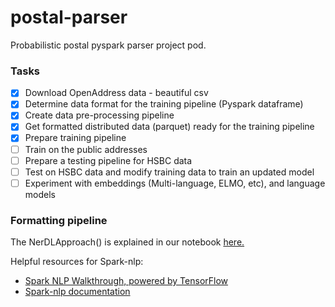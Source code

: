 # postal-parser
Probabilistic postal pyspark parser project pod.

### Tasks

- [x] Download OpenAddress data - beautiful csv
- [x] Determine data format for the training pipeline (Pyspark dataframe)
- [x] Create data pre-processing pipeline
- [x] Get formatted distributed data (parquet) ready for the training pipeline  
- [x] Prepare training pipeline
- [ ] Train on the public addresses
- [ ] Prepare a testing pipeline for HSBC data
- [ ] Test on HSBC data and modify training data to train an updated model
- [ ] Experiment with embeddings (Multi-language, ELMO, etc), and language models 

### Formatting pipeline
The NerDLApproach() is explained in our notebook [here.](https://github.com/Beaver-2020/postal-parser/blob/master/training/NERDLApproach.ipynb)

Helpful resources for Spark-nlp:
 - [Spark NLP Walkthrough, powered by TensorFlow](https://medium.com/@saif1988/spark-nlp-walkthrough-powered-by-tensorflow-9965538663fd)
 - [Spark-nlp documentation](https://nlp.johnsnowlabs.com/docs/en/quickstart)

